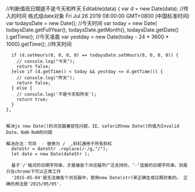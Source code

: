 //判断值班日期是不是今天和昨天
    Editable(data) {
      var d = new Date(data); //传入的时间 格式成date对象 Fri Jul 26 2019 08:00:00 GMT+0800 (中国标准时间)
      var todaysDate = new Date(); //今天时间
      var today = new Date(
        todaysDate.getFullYear(),
        todaysDate.getMonth(),
        todaysDate.getDate()
      ).getTime(); //今天凌晨
      var yestday = new Date(today - 24 * 3600 * 1000).getTime(); //昨天时间

      if (d.setHours(0, 0, 0, 0) == todaysDate.setHours(0, 0, 0, 0)) {
        // console.log("今天");
        return false;
      }else if (d.getTime() < today && yestday <= d.getTime()) {
        // console.log("昨天");
        return false;
      } else {
        // console.log('不是今天和昨天');
        return true;
      }
    },


    解决js new Date()的浏览器兼容性问题，IE、safari的new Date()的值为Invalid Date、NaN-NaN的问题

    解决办法：可将  - 替换为 /  ,斜杠通用于所有斜杠
      dateStr = dateStr .replace(/-/g,"/");
      let date = new Date(dateStr );

      基于'/'格式的日期字符串，才是被各个浏览器所广泛支持的，‘-’连接的日期字符串，则是只在chrome下可以正常工作
      '2015-05-04'是无法被各个浏览器中，使用new Date(str)来正确生成日期对象的。 正确的用法是'2015/05/05'.